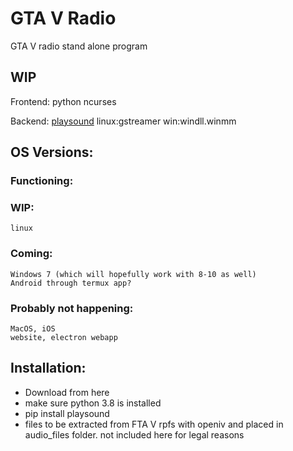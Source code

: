# GTA V  Radio
GTA V radio stand alone program

## WIP

Frontend:
python ncurses 

Backend:
[playsound](https://github.com/TaylorSMarks/playsound)
  linux:gstreamer
  win:windll.winmm

## OS Versions:
  ### Functioning:
  ### WIP:
    linux
  ### Coming:
    Windows 7 (which will hopefully work with 8-10 as well)
    Android through termux app?
  ### Probably not happening:
    MacOS, iOS
    website, electron webapp

## Installation:
  - Download from here
  - make sure python 3.8 is installed
  - pip install playsound
  - files to be extracted from FTA V rpfs with openiv and placed in audio_files folder.
    not included here for legal reasons
